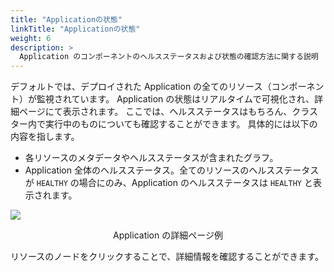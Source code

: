 ```yaml
---
title: "Applicationの状態"
linkTitle: "Applicationの状態"
weight: 6
description: >
  Application のコンポーネントのヘルスステータスおよび状態の確認方法に関する説明
---
```


デフォルトでは、デプロイされた Application の全てのリソース（コンポーネント）が監視されています。
Application の状態はリアルタイムで可視化され、詳細ページにて表示されます。
ここでは、ヘルスステータスはもちろん、クラスター内で実行中のものについても確認することができます。
具体的には以下の内容を指します。
- 各リソースのメタデータやヘルスステータスが含まれたグラフ。
- Application 全体のヘルスステータス。全てのリソースのヘルスステータスが `HEALTHY` の場合にのみ、Application のヘルスステータスは `HEALTHY` と表示されます。

![](/images/application-details.png)
<p style="text-align: center;">
Application の詳細ページ例
</p>

リソースのノードをクリックすることで、詳細情報を確認することができます。
